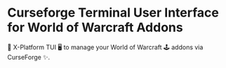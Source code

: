 # Curseforge Terminal User Interface for World of Warcraft Addons

💾 X-Platform TUI 🖥️ to manage your World of Warcraft 🕹️ addons via CurseForge ✨.
